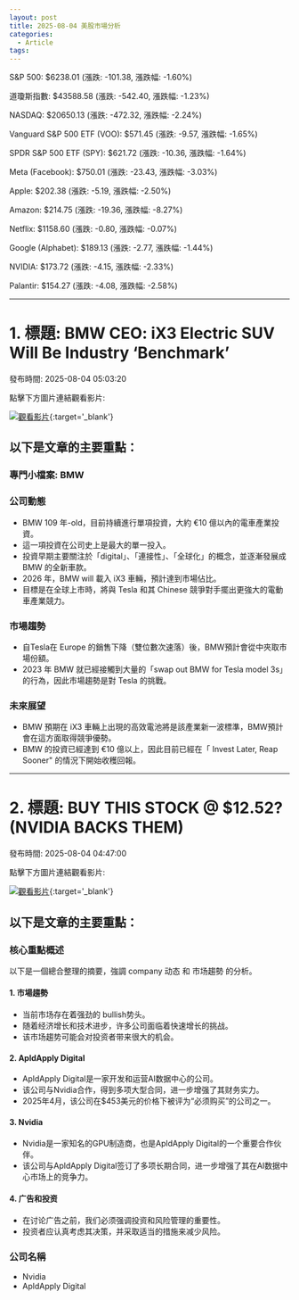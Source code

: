 ```yaml
---
layout: post
title: 2025-08-04 美股市場分析
categories:
  - Article
tags:
---
```



S&P 500: $6238.01 (漲跌: -101.38, 漲跌幅: -1.60%)


道瓊斯指數: $43588.58 (漲跌: -542.40, 漲跌幅: -1.23%)


NASDAQ: $20650.13 (漲跌: -472.32, 漲跌幅: -2.24%)


Vanguard S&P 500 ETF (VOO): $571.45 (漲跌: -9.57, 漲跌幅: -1.65%)


SPDR S&P 500 ETF (SPY): $621.72 (漲跌: -10.36, 漲跌幅: -1.64%)


Meta (Facebook): $750.01 (漲跌: -23.43, 漲跌幅: -3.03%)


Apple: $202.38 (漲跌: -5.19, 漲跌幅: -2.50%)


Amazon: $214.75 (漲跌: -19.36, 漲跌幅: -8.27%)


Netflix: $1158.60 (漲跌: -0.80, 漲跌幅: -0.07%)


Google (Alphabet): $189.13 (漲跌: -2.77, 漲跌幅: -1.44%)


NVIDIA: $173.72 (漲跌: -4.15, 漲跌幅: -2.33%)


Palantir: $154.27 (漲跌: -4.08, 漲跌幅: -2.58%)



---
# 1. 標題: BMW CEO: iX3 Electric SUV Will Be Industry ‘Benchmark’
發布時間: 2025-08-04 05:03:20

點擊下方圖片連結觀看影片:

 [![觀看影片](https://i.ytimg.com/vi/AbEiRgHLJXE/sddefault.jpg)](https://www.youtube.com/watch?v=AbEiRgHLJXE){:target='_blank'}

## 以下是文章的主要重點：

### 專門小檔案: BMW

### 公司動態

*   BMW 109 年-old，目前持續進行單項投資，大約 €10 億以內的電車產業投資。
*   這一項投資在公司史上是最大的單一投入。
*   投資早期主要關注於「digital」、「連接性」、「全球化」的概念，並逐漸發展成 BMW 的全新車款。
*   2026 年，BMW will 載入 iX3 車輛，預計達到市場佔比。
*   目標是在全球上市時，將與 Tesla 和其 Chinese 競爭對手擺出更強大的電動車產業競力。

### 市場趨勢

*   自Tesla在 Europe 的銷售下降（雙位數次速落）後，BMW預計會從中夾取市場份額。
*   2023 年 BMW 就已經接觸到大量的「swap out BMW for Tesla model 3s」的行為，因此市場趨勢是對 Tesla 的挑戰。

### 未來展望

*   BMW 預期在 iX3 車輛上出現的高效電池將是該產業新一波標準，BMW預計會在這方面取得競爭優勢。
*   BMW 的投資已經達到 €10 億以上，因此目前已經在「 Invest Later, Reap Sooner" 的情況下開始收穫回報。

---
# 2. 標題: BUY THIS STOCK @ $12.52? (NVIDIA BACKS THEM)
發布時間: 2025-08-04 04:47:00

點擊下方圖片連結觀看影片:

 [![觀看影片](https://i.ytimg.com/vi/cUj9u6l8us4/sddefault.jpg)](https://www.youtube.com/watch?v=cUj9u6l8us4){:target='_blank'}

## 以下是文章的主要重點：

### 核心重點概述
以下是一個總合整理的摘要，強調 company 动态 和 市场趨勢 的分析。

#### 1. **市場趨勢**
- 当前市场存在着强劲的 bullish势头。
- 随着经济增长和技术进步，许多公司面临着快速增长的挑战。
- 该市场趨势可能会对投资者带来很大的机会。

#### 2. **ApldApply Digital**
- ApldApply Digital是一家开发和运营AI数据中心的公司。
- 该公司与Nvidia合作，得到多项大型合同，进一步增强了其财务实力。
- 2025年4月，该公司在$453美元的价格下被评为“必须购买”的公司之一。

#### 3. **Nvidia**
- Nvidia是一家知名的GPU制造商，也是ApldApply Digital的一个重要合作伙伴。
- 该公司与ApldApply Digital签订了多项长期合同，进一步增强了其在AI数据中心市场上的竞争力。

#### 4. **广告和投资**
- 在讨论广告之前，我们必须强调投资和风险管理的重要性。
- 投资者应认真考虑其决策，并采取适当的措施来减少风险。

### 公司名稱
* Nvidia
* ApldApply Digital

